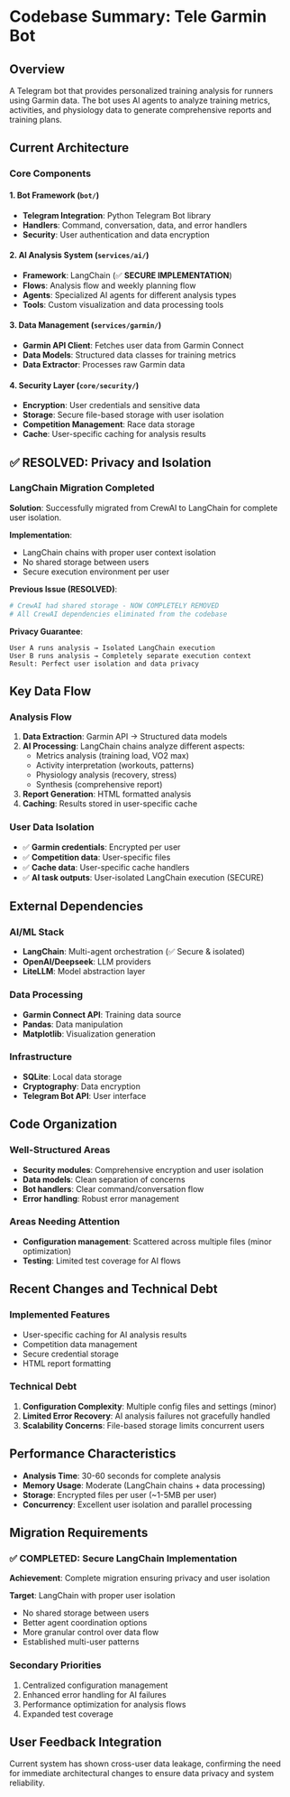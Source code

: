 # Codebase Summary: Tele Garmin Bot

## Overview
A Telegram bot that provides personalized training analysis for runners using Garmin data. The bot uses AI agents to analyze training metrics, activities, and physiology data to generate comprehensive reports and training plans.

## Current Architecture

### Core Components

#### 1. Bot Framework (`bot/`)
- **Telegram Integration**: Python Telegram Bot library
- **Handlers**: Command, conversation, data, and error handlers
- **Security**: User authentication and data encryption

#### 2. AI Analysis System (`services/ai/`)
- **Framework**: LangChain (✅ **SECURE IMPLEMENTATION**)
- **Flows**: Analysis flow and weekly planning flow
- **Agents**: Specialized AI agents for different analysis types
- **Tools**: Custom visualization and data processing tools

#### 3. Data Management (`services/garmin/`)
- **Garmin API Client**: Fetches user data from Garmin Connect
- **Data Models**: Structured data classes for training metrics
- **Data Extractor**: Processes raw Garmin data

#### 4. Security Layer (`core/security/`)
- **Encryption**: User credentials and sensitive data
- **Storage**: Secure file-based storage with user isolation
- **Competition Management**: Race data storage
- **Cache**: User-specific caching for analysis results

## ✅ RESOLVED: Privacy and Isolation

### LangChain Migration Completed
**Solution**: Successfully migrated from CrewAI to LangChain for complete user isolation.

**Implementation**:
- LangChain chains with proper user context isolation
- No shared storage between users
- Secure execution environment per user

**Previous Issue (RESOLVED)**:
```python
# CrewAI had shared storage - NOW COMPLETELY REMOVED
# All CrewAI dependencies eliminated from the codebase
```

**Privacy Guarantee**:
```
User A runs analysis → Isolated LangChain execution
User B runs analysis → Completely separate execution context
Result: Perfect user isolation and data privacy
```

## Key Data Flow

### Analysis Flow
1. **Data Extraction**: Garmin API → Structured data models
2. **AI Processing**: LangChain chains analyze different aspects:
   - Metrics analysis (training load, VO2 max)
   - Activity interpretation (workouts, patterns)
   - Physiology analysis (recovery, stress)
   - Synthesis (comprehensive report)
3. **Report Generation**: HTML formatted analysis
4. **Caching**: Results stored in user-specific cache

### User Data Isolation
- ✅ **Garmin credentials**: Encrypted per user
- ✅ **Competition data**: User-specific files
- ✅ **Cache data**: User-specific cache handlers
- ✅ **AI task outputs**: User-isolated LangChain execution (SECURE)

## External Dependencies

### AI/ML Stack
- **LangChain**: Multi-agent orchestration (✅ Secure & isolated)
- **OpenAI/Deepseek**: LLM providers
- **LiteLLM**: Model abstraction layer

### Data Processing
- **Garmin Connect API**: Training data source
- **Pandas**: Data manipulation
- **Matplotlib**: Visualization generation

### Infrastructure
- **SQLite**: Local data storage
- **Cryptography**: Data encryption
- **Telegram Bot API**: User interface

## Code Organization

### Well-Structured Areas
- **Security modules**: Comprehensive encryption and user isolation
- **Data models**: Clean separation of concerns
- **Bot handlers**: Clear command/conversation flow
- **Error handling**: Robust error management

### Areas Needing Attention
- **Configuration management**: Scattered across multiple files (minor optimization)
- **Testing**: Limited test coverage for AI flows

## Recent Changes and Technical Debt

### Implemented Features
- User-specific caching for AI analysis results
- Competition data management
- Secure credential storage
- HTML report formatting

### Technical Debt
1. **Configuration Complexity**: Multiple config files and settings (minor)
3. **Limited Error Recovery**: AI analysis failures not gracefully handled
4. **Scalability Concerns**: File-based storage limits concurrent users

## Performance Characteristics
- **Analysis Time**: 30-60 seconds for complete analysis
- **Memory Usage**: Moderate (LangChain chains + data processing)
- **Storage**: Encrypted files per user (~1-5MB per user)
- **Concurrency**: Excellent user isolation and parallel processing

## Migration Requirements

### ✅ COMPLETED: Secure LangChain Implementation
**Achievement**: Complete migration ensuring privacy and user isolation

**Target**: LangChain with proper user isolation
- No shared storage between users
- Better agent coordination options
- More granular control over data flow
- Established multi-user patterns

### Secondary Priorities
1. Centralized configuration management
2. Enhanced error handling for AI failures
3. Performance optimization for analysis flows
4. Expanded test coverage

## User Feedback Integration
Current system has shown cross-user data leakage, confirming the need for immediate architectural changes to ensure data privacy and system reliability.